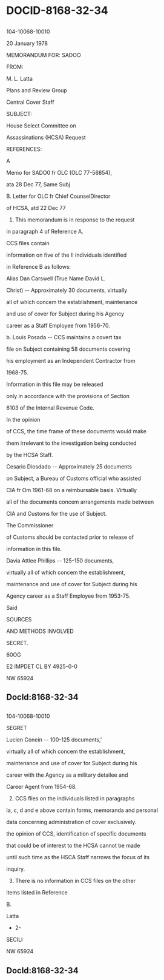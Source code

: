 # DOCID-8168-32-34

##
104-10068-10010

20 January 1978

MEMORANDUM FOR: SADOO

FROM:

M. L. Latta

Plans and Review Group

Central Cover Staff

SUBJECT:

House Select Committee on

Assassinations (HCSA) Request

REFERENCES:

A

Memo for SADO0 fr OLC (OLC 77-56854),

ata 28 Dec 77, Same Subj

B. Letter for OLC fr Chief CounselDirector

of HCSA, atd 22 Dec 77

1. This memorandum is in response to the request

in paragraph 4 of Reference A.

CCS files contain

information on five of the II individuals identified

in Reference B as follows:

Alias Dan Carswell (True Name David L.

Christ) -- Approximately 30 documents, virtually

all of which concem the establishment, maintenance

and use of cover for Subject during his Agency

career as a Staff Employee from 1956-70.

b. Louis Posada -- CCS maintains a covert tax

file on Subject containing 58 documents covering

his employment as an Independent Contractor from

1968-75.

Information in this file may be released

only in accordance with the provisions of Section

6103 of the Internal Revenue Code.

In the opinion

of CCS, the time frame of these documents would make

them irrelevant to the investigation being conducted

by the HCSA Staff.

Cesario Diosdado -- Approximately 25 documents

on Subject, a Bureau of Customs official who assisted

CIA fr Om 1961-68 on a reimbursable basis. Virtually

all of the documents concem arrangements made between

CIA and Customs for the use of Subject.

The Commissioner

of Customs should be contacted prior to release of

information in this file.

Davia Attlee Phillips -- 125-150 documents,

virtually all of which concem the establishment,

maintenance and use of cover for Subject during his

Agency career as a Staff Employee from 1953-75.

Said

SOURCES

AND METHODS INVOLVED

SECRET.

60OG

E2 IMPDET CL BY 4925-0-0

NW 65924

Docld:8168-32-34
---

##
104-10068-10010

SEGRET

Lucien Conein -- 100-125 documents,'

virtually all of which concem the establishment,

maintenance and use of cover for Subject during his

career with the Agency as a military detailee and

Career Agent from 1954-68.

2. CCS files on the individuals listed in paragraphs

la, c, d and e above contain forms, memoranda and personal

data concerning administration of cover exclusively.

the opinion of CCS, identification of specific documents

that could be of interest to the HCSA cannot be made

until such time as the HSCA Staff narrows the focus of its

inquiry.

3. There is no information in CCS files on the other

items listed in Reference

B.

Latta

- 2-

SECILI

NW 65924

Docld:8168-32-34
---

